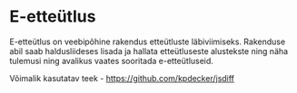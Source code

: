 # E-etteütlus

E-etteütlus on veebipõhine rakendus etteütluste läbiviimiseks. Rakenduse abil saab haldusliideses lisada ja hallata etteütluseste alustekste ning näha tulemusi ning avalikus vaates sooritada e-etteütluseid.

Võimalik kasutatav teek - https://github.com/kpdecker/jsdiff
